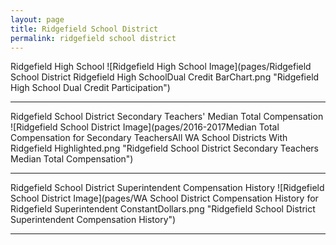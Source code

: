 ```yaml
---
layout: page
title: Ridgefield School District
permalink: ridgefield school district
---
```



Ridgefield High School
![Ridgefield High School Image](pages/Ridgefield School District Ridgefield High SchoolDual Credit BarChart.png "Ridgefield High School Dual Credit Participation")

___

Ridgefield School District Secondary Teachers' Median Total Compensation
![Ridgefield School District Image](pages/2016-2017Median Total Compensation for Secondary TeachersAll WA School Districts With Ridgefield Highlighted.png "Ridgefield School District Secondary Teachers Median Total Compensation")

___

Ridgefield School District Superintendent Compensation History
![Ridgefield School District Image](pages/WA School District Compensation History for Ridgefield Superintendent ConstantDollars.png "Ridgefield School District Superintendent Compensation History")

___

